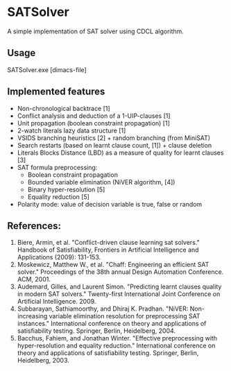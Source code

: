 # SATSolver

A simple implementation of SAT solver using CDCL algorithm.

## Usage
SATSolver.exe [dimacs-file]

## Implemented features
* Non-chronological backtrace [1]
* Conflict analysis and deduction of a 1-UIP-clauses [1]
* Unit propagation (boolean constraint propagation) [1]
* 2-watch literals lazy data structure [1]
* VSIDS branching heuristics [2] + random branching (from MiniSAT)
* Search restarts (based on learnt clause count, [1]) + clause deletion
* Literals Blocks Distance (LBD) as a measure of quality for learnt clauses [3]
* SAT formula preprocessing:
    * Boolean constraint propagation
    * Bounded variable elimination (NiVER algorithm, [4])
    * Binary hyper-resolution [5]
    * Equality reduction [5]
* Polarity mode: value of decision variable is true, false or random

## References:
1. Biere, Armin, et al. "Conflict-driven clause learning sat solvers." Handbook of Satisfiability, Frontiers in Artificial Intelligence and Applications (2009): 131-153.
2. Moskewicz, Matthew W., et al. "Chaff: Engineering an efficient SAT solver." Proceedings of the 38th annual Design Automation Conference. ACM, 2001.
3. Audemard, Gilles, and Laurent Simon. "Predicting learnt clauses quality in modern SAT solvers." Twenty-first International Joint Conference on Artificial Intelligence. 2009.
4. Subbarayan, Sathiamoorthy, and Dhiraj K. Pradhan. "NiVER: Non-increasing variable elimination resolution for preprocessing SAT instances." International conference on theory and applications of satisfiability testing. Springer, Berlin, Heidelberg, 2004.
5. Bacchus, Fahiem, and Jonathan Winter. "Effective preprocessing with hyper-resolution and equality reduction." International conference on theory and applications of satisfiability testing. Springer, Berlin, Heidelberg, 2003.